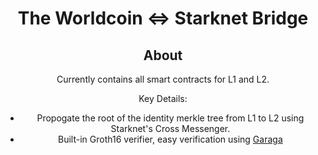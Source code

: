<div align="center">
  <h1>The Worldcoin <=> Starknet Bridge</h1>
<div align="center">

## About
Currently contains all smart contracts for L1 and L2.

Key Details:
- Propogate the root of the identity merkle tree from L1 to L2 using Starknet's Cross Messenger.
- Built-in Groth16 verifier, easy verification using [Garaga](https://github.com/keep-starknet-strange/garaga)

